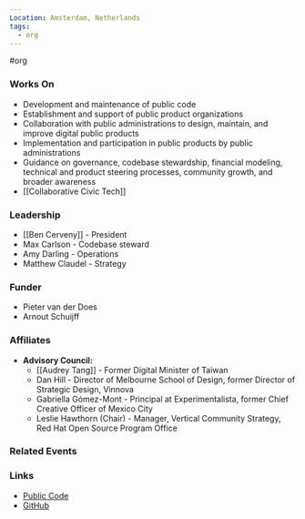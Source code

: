 ```yaml
---
Location: Amsterdam, Netherlands
tags:
  - org
---
```

#org

### Works On

- Development and maintenance of public code
- Establishment and support of public product organizations
- Collaboration with public administrations to design, maintain, and improve digital public products
- Implementation and participation in public products by public administrations
- Guidance on governance, codebase stewardship, financial modeling, technical and product steering processes, community growth, and broader awareness
- [[Collaborative Civic Tech]]

### Leadership

- [[Ben Cerveny]] - President
- Max Carlson - Codebase steward
- Amy Darling - Operations
- Matthew Claudel - Strategy

### Funder

- Pieter van der Does 
- Arnout Schuijff 

### Affiliates

- **Advisory Council:**
  - [[Audrey Tang]] - Former Digital Minister of Taiwan
  - Dan Hill - Director of Melbourne School of Design, former Director of Strategic Design, Vinnova
  - Gabriella Gómez-Mont - Principal at Experimentalista, former Chief Creative Officer of Mexico City
  - Leslie Hawthorn (Chair) - Manager, Vertical Community Strategy, Red Hat Open Source Program Office

### Related Events

### Links

- [Public Code](https://publiccode.net/)
- [GitHub](https://github.com/publiccodenet)